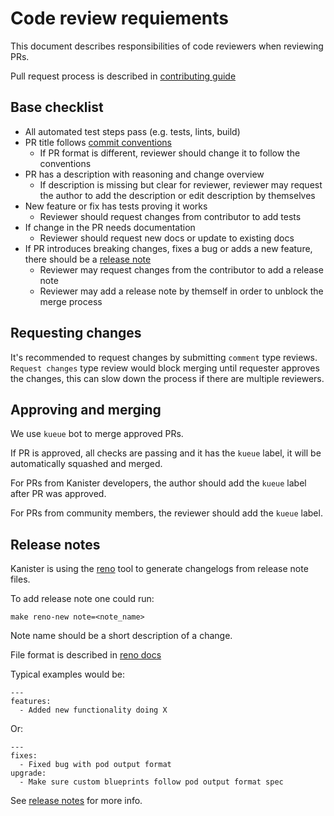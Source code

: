 # Code review requiements

This document describes responsibilities of code reviewers when reviewing PRs.

Pull request process is described in [contributing guide](./CONTRIBUTING.md#submitting-pull-requests)

## Base checklist

- All automated test steps pass (e.g. tests, lints, build)
- PR title follows [commit conventions](CONTRIBUTING.md#commit-conventions)
    - If PR format is different, reviewer should change it to follow the conventions
- PR has a description with reasoning and change overview
    - If description is missing but clear for reviewer, reviewer may request the author to add the description or edit description by themselves
- New feature or fix has tests proving it works
    - Reviewer should request changes from contributor to add tests
- If change in the PR needs documentation
    - Reviewer should request new docs or update to existing docs
- If PR introduces breaking changes, fixes a bug or adds a new feature, there should be a [release note](#release-notes)
    - Reviewer may request changes from the contributor to add a release note
    - Reviewer may add a release note by themself in order to unblock the merge process

## Requesting changes

It's recommended to request changes by submitting `comment` type reviews.
`Request changes` type review would block merging until requester approves the
changes, this can slow down the process if there are multiple reviewers.

## Approving and merging

We use `kueue` bot to merge approved PRs.

If PR is approved, all checks are passing and it has the `kueue` label, it will
be automatically squashed and merged.

For PRs from Kanister developers, the author should add the `kueue` label after
PR was approved.

For PRs from community members, the reviewer should add the `kueue` label.

## Release notes

Kanister is using the [reno](https://docs.openstack.org/reno/latest/) tool to generate changelogs from release note files.

To add release note one could run:

```
make reno-new note=<note_name>
```

Note name should be a short description of a change.

File format is described in [reno docs](https://docs.openstack.org/reno/latest/user/usage.html#editing-a-release-note)

Typical examples would be:

```
---
features:
  - Added new functionality doing X
```

Or:

```
---
fixes:
  - Fixed bug with pod output format
upgrade:
  - Make sure custom blueprints follow pod output format spec
```

See [release notes](./releasenotes/README.md) for more info.

